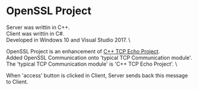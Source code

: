 # OpenSSL Project 
Server was writtin in C++. \
Client was writtin in C#. \
Developed in Windows 10 and Visual Studio 2017. \

OpenSSL Project is an enhancement of [C++ TCP Echo Project](https://github.com/heesunlee9/fastcampus-computer-engineering-basic/tree/main/fastcampus-basic/1-60-tcp-echo/C%2B%2B%20TCP%20Echo%20Project). \
Added OpenSSL Communication onto 'typical TCP Communication module'. \
The 'typical TCP Communication module' is 'C++ TCP Echo Project'. \

When 'access' button is clicked in Client, Server sends back this message to Client.
